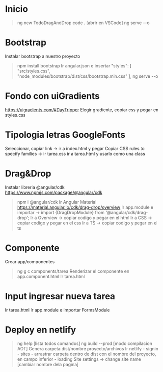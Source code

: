 # Inicio
>ng new TodoDragAndDrop
>code . [abrir en VSCode]
>ng serve --o
# Bootstrap
Instalar bootstrap a nuestro proyecto
>npm install bootstrap
Ir angular.json e insertar
"styles": [
              "src/styles.css",
              "node_modules/bootstrap/dist/css/bootstrap.min.css"
            ],
>ng serve --o
# Fondo con uiGradients
https://uigradients.com/#DayTripper
Elegir gradiente, copiar css y pegar en styles.css
# Tipologia letras GoogleFonts
Seleccionar, copiar link -> ir a index.html y pegar
Copiar CSS rules to specify families -> ir tarea.css
ir a tarea.html y usarlo como una class

# Drag&Drop 
Instalar libreria @angular/cdk
https://www.npmjs.com/package/@angular/cdk
>npm i @angular/cdk
Ir Angular Material
https://material.angular.io/cdk/drag-drop/overview
Ir app.module e importar -> import {DragDropModule} from '@angular/cdk/drag-drop'; 
Ir a Overview -> copiar codigo y pegar en el html
Ir a CSS -> copiar codigo y pegar en el css
Ir a TS -> copiar codigo y pegar en el ts

# Componente
Crear app/componentes
>ng g c components/tarea
Renderizar el componente en app.component.html
Ir tarea.html

# Input ingresar nueva tarea
Ir tarea.html
Ir app.module e importar FormsModule

# Deploy en netlify
>ng help [lista todos comandos]
>ng build --prod [modo compilacion AOT]
Genera carpeta dist/nombre proyecto/archivos
Ir netlify - signin - sites - arrastrar carpeta dentro de dist con el nombre del proyecto, en campo inferior - loading
Site settings -> change site name [cambiar nombre dela pagina]
